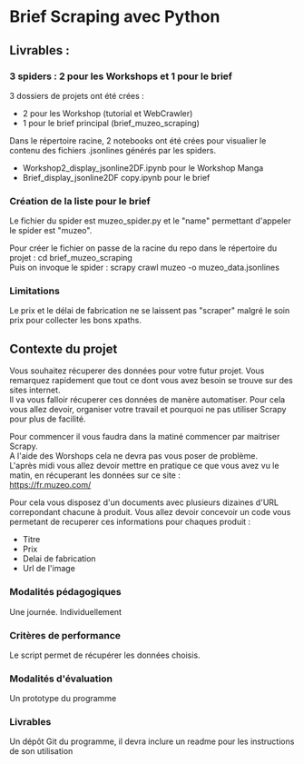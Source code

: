 # Brief Scraping avec Python

## Livrables :

### 3 spiders : 2 pour les Workshops et 1 pour le brief

3 dossiers de projets ont été crées :
- 2 pour les Workshop (tutorial et WebCrawler)
- 1 pour le brief principal (brief_muzeo_scraping)

Dans le répertoire racine, 2 notebooks ont été crées pour visualier le contenu des fichiers .jsonlines générés par les spiders.
- Workshop2_display_jsonline2DF.ipynb pour le Workshop Manga
- Brief_display_jsonline2DF copy.ipynb pour le brief

### Création de la liste pour le brief
Le fichier du spider est muzeo_spider.py et le "name" permettant d'appeler le spider est "muzeo".  

Pour créer le  fichier on passe de la racine du repo dans le répertoire du projet : cd brief_muzeo_scraping  
Puis on invoque le spider : scrapy crawl muzeo -o muzeo_data.jsonlines  

### Limitations
Le prix et le délai de fabrication ne se laissent pas "scraper" malgré le soin prix pour collecter les bons xpaths.  
###
## Contexte du projet  

Vous souhaitez récuperer des données pour votre futur projet. Vous remarquez rapidement que tout ce dont vous avez besoin se trouve sur des sites internet.  
Il va vous falloir récuperer ces données de manère automatiser. Pour cela vous allez devoir, organiser votre travail et pourquoi ne pas utiliser Scrapy pour plus de facilité.  

Pour commencer il vous faudra dans la matiné commencer par maitriser Scrapy.  
A l'aide des Worshops cela ne devra pas vous poser de problème.  
L'après midi vous allez devoir mettre en pratique ce que vous avez vu le matin, en récuperant les données sur ce site :  
https://fr.muzeo.com/  

Pour cela vous disposez d'un documents avec plusieurs dizaines d'URL correpondant chacune à produit.
Vous allez devoir concevoir un code vous permetant de recuperer ces informations pour chaques produit :

- Titre  
- Prix  
- Delai de fabrication  
- Url de l'image  

### Modalités pédagogiques  
Une journée.
Individuellement

### Critères de performance  
Le script permet de récupérer les données choisis.

### Modalités d'évaluation  
Un prototype du programme

### Livrables  
Un dépôt Git du programme, il devra inclure un readme pour les instructions de son utilisation  
